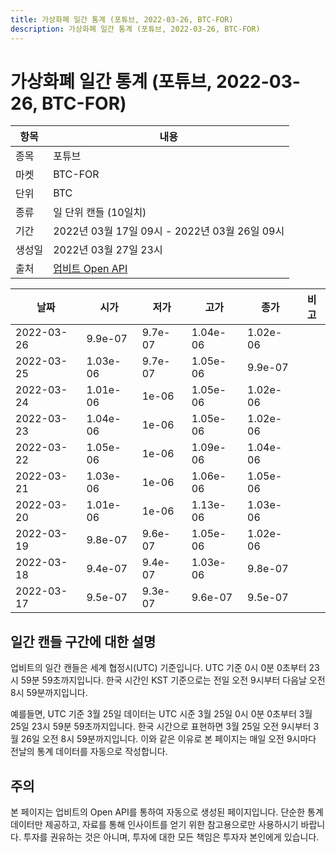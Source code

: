 ```yaml
---
title: 가상화폐 일간 통계 (포튜브, 2022-03-26, BTC-FOR)
description: 가상화폐 일간 통계 (포튜브, 2022-03-26, BTC-FOR)
---
```


가상화폐 일간 통계 (포튜브, 2022-03-26, BTC-FOR)
===

|항목|내용|
|--|--|
|종목|포튜브|
|마켓|BTC-FOR|
|단위|BTC|
|종류|일 단위 캔들 (10일치)|
|기간|2022년 03월 17일 09시 - 2022년 03월 26일 09시|
|생성일|2022년 03월 27일 23시|
|출처|[업비트 Open API](https://docs.upbit.com)|


|날짜|시가|저가|고가|종가|비고|
|--|--|--|--|--|--|
|2022-03-26|9.9e-07|9.7e-07|1.04e-06|1.02e-06|    |
|2022-03-25|1.03e-06|9.7e-07|1.05e-06|9.9e-07|    |
|2022-03-24|1.01e-06|1e-06|1.05e-06|1.02e-06|    |
|2022-03-23|1.04e-06|1e-06|1.05e-06|1.02e-06|    |
|2022-03-22|1.05e-06|1e-06|1.09e-06|1.04e-06|    |
|2022-03-21|1.03e-06|1e-06|1.06e-06|1.05e-06|    |
|2022-03-20|1.01e-06|1e-06|1.13e-06|1.03e-06|    |
|2022-03-19|9.8e-07|9.6e-07|1.05e-06|1.02e-06|    |
|2022-03-18|9.4e-07|9.4e-07|1.03e-06|9.8e-07|    |
|2022-03-17|9.5e-07|9.3e-07|9.6e-07|9.5e-07|    |


일간 캔들 구간에 대한 설명
---


업비트의 일간 캔들은 세계 협정시(UTC) 기준입니다. 
UTC 기준 0시 0분 0초부터 23시 59분 59초까지입니다. 
한국 시간인 KST 기준으로는 전일 오전 9시부터 다음날 오전 8시 59분까지입니다. 


예를들면, UTC 기준 3월 25일 데이터는 UTC 시준 3월 25일 0시 0분 0초부터 3월 25일 23시 59분 59초까지입니다. 
한국 시간으로 표현하면 3월 25일 오전 9시부터 3월 26일 오전 8시 59분까지입니다. 
이와 같은 이유로 본 페이지는 매일 오전 9시마다 전날의 통계 데이터를 자동으로 작성합니다. 


주의
---


본 페이지는 업비트의 Open API를 통하여 자동으로 생성된 페이지입니다. 
단순한 통계 데이터만 제공하고, 자료를 통해 인사이트를 얻기 위한 참고용으로만 사용하시기 바랍니다. 
투자를 권유하는 것은 아니며, 투자에 대한 모든 책임은 투자자 본인에게 있습니다. 
